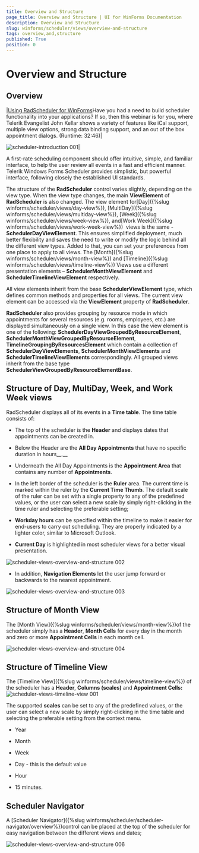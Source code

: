 ```yaml
---
title: Overview and Structure
page_title: Overview and Structure | UI for WinForms Documentation
description: Overview and Structure
slug: winforms/scheduler/views/overview-and-structure
tags: overview,and,structure
published: True
position: 0
---
```


# Overview and Structure

## Overview

|[Using RadScheduler for WinForms](http://tv.telerik.com/winforms/radscheduler/scheduler)Have you had a need to build scheduler functionality into your applications? If so, then this webinar is for you, where Telerik Evangelist John Kellar shows a variety of features like iCal support, multiple view options, strong data binding support, and an out of the box appointment dialogs. (Runtime: 32:46)|

![scheduler-introduction 001](images/scheduler-introduction001.png)|

A first-rate scheduling component should offer intuitive, simple, and familiar interface, to help the user review all events in  a fast and efficient manner. Telerik Windows Forms Scheduler provides simplistic, but powerful interface, following closely the established UI standards.
        

The structure of the __RadScheduler__ control varies slightly, depending on the view type. When the view type changes, the main __ViewElement__ of __RadScheduler__ is also changed. The view element for[Day]({%slug winforms/scheduler/views/day-view%}), [MultiDay]({%slug winforms/scheduler/views/multiday-view%}), [Week]({%slug winforms/scheduler/views/week-view%}), and[Work Week]({%slug winforms/scheduler/views/work-week-view%})  views is the same - __SchedulerDayViewElement__. This ensures simplified deployment, much better flexibility and saves the need to write  or modify the logic behind all the different view types. Added to that, you can set your preferences from one place to apply to all views. The [Month]({%slug winforms/scheduler/views/month-view%}) and [Timeline]({%slug winforms/scheduler/views/timeline-view%}) Views use a different presentation elements – __SchedulerMonthViewElement__ and __SchedulerTimelineViewElement__ respectively.

All view elements inherit from the base __SchedulerViewElement__ type, which defines common methods and properties for all views. The current view element can be accessed via the __ViewElement__ property of __RadScheduler__.

__RadScheduler__ also provides grouping by resource mode in which appointments for several resources (e.g. rooms, employees, etc.) are displayed simultaneously on a single view. In this case the view element is one of the following: __SchedulerDayViewGroupedByResourceElement__, __SchedulerMonthViewGroupedByResourceElement__, __TimelineGroupingByResourcesElement__ which contain a collection of __SchedulerDayViewElements__, __SchedulerMonthViewElements__ and __SchedulerTimelineViewElements__ correspondingly. All grouped views inherit from the base type __SchedulerViewGroupedByResourceElementBase__.
        

## Structure of Day, MultiDay, Week, and Work Week views

RadScheduler displays all of its events in a __Time table__. The time table consists of:
        

* The top of the scheduler is the __Header__ and displays dates that appointments can be created in.
            

* Below the Header are the __All Day Appointments__ that have no specific duration in hours__.__

* Underneath the All Day Appointments is the __Appointment Area__ that contains any number of __Appointments__.
            

* In the left border of the scheduler is the __Ruler__ area. The current time is marked within the ruler by the __Current Time Thumb__. The default scale of the ruler can be set with a single property to any of the predefined values, or the user can select a new scale by simply right-clicking in the time ruler and selecting the preferable setting;
            

* __Workday hours__ can be specified within the timeline to make it easier for end-users to carry out scheduling. They are properly indicated by a lighter color, similar to Microsoft Outlook.
            

* __Current Day__ is highlighted in most scheduler views for a better visual presentation.

![scheduler-views-overview-and-structure 002](images/scheduler-views-overview-and-structure002.png)

* In addition, __Navigation Elements__ let the user jump forward or backwards to the nearest appointment.


![scheduler-views-overview-and-structure 003](images/scheduler-views-overview-and-structure003.png)

## Structure of Month View

The [Month View]({%slug winforms/scheduler/views/month-view%})of the scheduler simply has a __Header__, __Month Cells__ for every day in the month and zero or more __Appointment Cells__ in each month cell.

![scheduler-views-overview-and-structure 004](images/scheduler-views-overview-and-structure004.png)

## Structure of Timeline View

The [Timeline View]({%slug winforms/scheduler/views/timeline-view%}) of the scheduler has a __Header__, __Columns (scales)__ and __Appointment Cells:__
           
![scheduler-views-timeline-view 001](images/scheduler-views-timeline-view001.gif)

The supported __scales__ can be set to any of the predefined values, or the user can select a new scale by simply right-clicking in the time table and selecting the preferable setting from the context menu.

* Year

* Month

* Week

* Day - this is the default value

* Hour

* 15 minutes.

## Scheduler Navigator 

A [Scheduler Navigator]({%slug winforms/scheduler/scheduler-navigator/overview%})control can be placed at the top of the scheduler for easy navigation between the different views and dates;

![scheduler-views-overview-and-structure 006](images/scheduler-views-overview-and-structure006.png)
